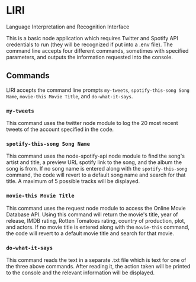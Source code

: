 # LIRI
Language Interpretation and Recognition Interface

This is a basic node application which requires Twitter and Spotify API credentials to run (they will be recognized if put into a .env file). The command line accepts four different commands, sometimes with specified parameters, and outputs the information requested into the console.

## Commands

LIRI accepts the command line prompts `my-tweets`, `spotify-this-song Song Name`, `movie-this Movie Title`, and `do-what-it-says`.

### `my-tweets`

This command uses the twitter node module to log the 20 most recent tweets of the account specified in the code.

### `spotify-this-song Song Name`

This command uses the node-spotify-api node module to find the song's artist and title, a preview URL spotify link to the song, and the album the song is from. If no song name is entered along with the `spotify-this-song` command, the code will revert to a default song name and search for that title. A maximum of 5 possible tracks will be displayed.

### `movie-this Movie Title`

This command uses the request node module to access the Online Movie Database API. Using this command will return the movie's title, year of release, IMDB rating, Rotten Tomatoes rating, country of production, plot, and actors. If no movie title is entered along with the `movie-this` command, the code will revert to a default movie title and search for that movie.

### `do-what-it-says`

This command reads the text in a separate .txt file which is text for one of the three above commands. After reading it, the action taken will be printed to the console and the relevant information will be displayed.
